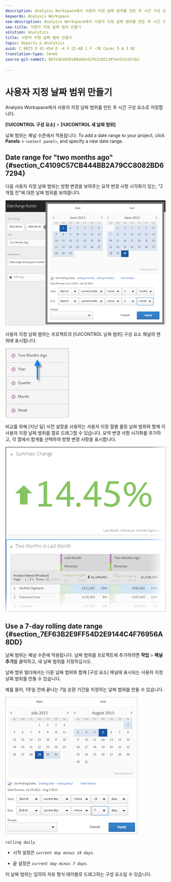 ```yaml
---
description: Analysis Workspace에서 사용자 지정 날짜 범위를 만든 후 시간 구성 요소로 저장합니다.
keywords: Analysis Workspace
seo-description: Analysis Workspace에서 사용자 지정 날짜 범위를 만든 후 시간 구성 요소로 저장합니다.
seo-title: 사용자 지정 날짜 범위 만들기
solution: Analytics
title: 사용자 지정 날짜 범위 만들기
topic: Reports & Analytics
uuid: C 8873 D 41-454 D -4 F 22-AD 1 F -38 Cacec 5 A 3 BC
translation-type: tm+mt
source-git-commit: 86fe1b3650100a05e52fb2102134fee515c871b1

---
```



# 사용자 지정 날짜 범위 만들기

Analysis Workspace에서 사용자 지정 날짜 범위를 만든 후 시간 구성 요소로 저장합니다.

**[!UICONTROL 구성 요소]** &gt; **[!UICONTROL 새 날짜 범위]**

날짜 범위는 패널 수준에서 적용됩니다. To add a date range to your project, click **Panels** &gt; *`<select panel>`*, and specify a new date range.

## Date range for "two months ago" {#section_C4109C57CB444BB2A79CC8082BD67294}

다음 사용자 지정 날짜 범위는 방향 변경을 보여주는 요약 변경 사항 시각화가 있는, "2개월 전"에 대한 날짜 범위를 보여줍니다.

![](assets/date-range-two-months-ago.png)

사용자 지정 날짜 범위는 프로젝트의 [!UICONTROL 날짜 범위] 구성 요소 패널의 맨 위에 표시됩니다.

![](assets/date-range-panel-two-months-ago.png)

비교를 위해 [지난 달] 사전 설정을 사용하는 사용자 지정 월별 롤링 날짜 범위와 함께 이 사용자 지정 날짜 범위를 열로 드래그할 수 있습니다. 요약 변경 사항 시각화를 추가하고, 각 열에서 합계를 선택하여 방향 변경 사항을 표시합니다.

![](assets/date-range-two-months-table.png)

## Use a 7-day rolling date range {#section_7EF63B2E9FF54D2E9144C4F76956A8DD}

날짜 범위는 패널 수준에 적용됩니다. 날짜 범위를 프로젝트에 추가하려면 **작업** &gt; **패널 추가**&#x200B;를 클릭하고, 새 날짜 범위를 지정하십시오.

날짜 범위 빌더에서는 다른 날짜 범위와 함께 [구성 요소] 패널에 표시되는 사용자 지정 날짜 범위를 만들 수 있습니다.

예를 들어, 1주일 전에 끝나는 7일 순환 기간을 지정하는 날짜 범위를 만들 수 있습니다.

![](assets/create_date_range.png)

  *`rolling daily`*.

* 시작 설정은 *`current day minus 14 days`*.

* 끝 설정은 *`current day minus 7 days`*.

이 날짜 범위는 임의의 자유 형식 테이블로 드래그하는 구성 요소일 수 있습니다.
